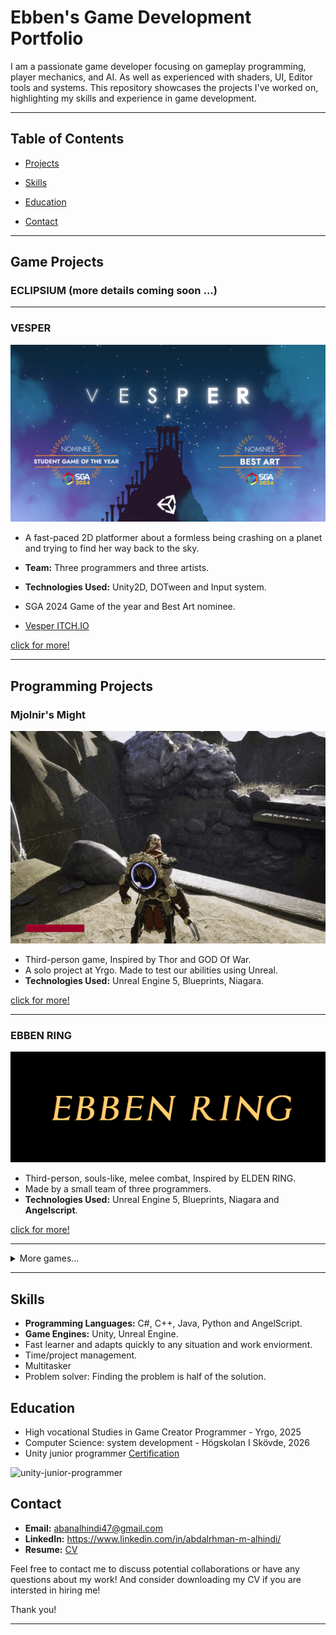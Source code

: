 
# Ebben's Game Development Portfolio

I am a passionate game developer focusing on gameplay programming, player mechanics, and AI. As well as experienced with shaders, UI, Editor tools and systems.
This repository showcases the projects I've worked on, highlighting my skills and experience in game development.

---

## Table of Contents
- [Projects](#Projects)

- [Skills](#Skills)

- [Education](#Education)

- [Contact](#Contact)

---

## Game Projects

### ECLIPSIUM (more details coming soon ...)

---

### VESPER

![Thumbnail](/Sources/Vesper/Images/vesper_thumb_16_9.png)


- A fast-paced 2D platformer about a formless being crashing on a planet and trying to find her way back to the sky.
- **Team:** Three programmers and three artists.
- **Technologies Used:** Unity2D, DOTween and Input system.
- SGA 2024 Game of the year and Best Art nominee. 

- [Vesper ITCH.IO](https://yrgo-game-creator.itch.io/vesper)
  
[click for more!](https://github.com/Samurai-Ebben/Portflio/tree/main/Sources/Vesper)


---

## Programming Projects

### Mjolnir's Might
  ![](/Sources/MjolnirsMight/Images/Trhowingrecalling-ezgif.com-optimize.gif)

-  Third-person game, Inspired by Thor and GOD Of War.
-  A solo project at Yrgo. Made to test our abilities using Unreal.
-  **Technologies Used:** Unreal Engine 5, Blueprints, Niagara.

[click for more!](https://github.com/Samurai-Ebben/Portflio/tree/main/Sources/MjolnirsMight)

---

### EBBEN RING
  ![](/Sources/Ebben-Ring/Images/TitleScreen2.png)

-  Third-person, souls-like, melee combat, Inspired by ELDEN RING.
-  Made by a small team of three programmers. 
-  **Technologies Used:** Unreal Engine 5, Blueprints, Niagara and **Angelscript**.

[click for more!](https://github.com/Samurai-Ebben/Portflio/tree/main/Sources/Ebben-Ring)

---
<details><Summary>More games...</Summary>
  
### Hell Racer
![](/Sources/HellRacer/Images/Thumbnail.png)

-  Kart racing game, Inspired by Mario Kart.
-  **Technologies Used:** Unreal Engine 5, C++ and its libraries.
-  A group assignment in Yrgo. Made to try out C++ alone.

[click for more!](https://github.com/Samurai-Ebben/Portflio/tree/main/Sources/HellRacer)

---
### DEEPRESSURE VR
  ![](/Sources/DEEPRESSURE/Images/Thumbnail.png)
  
-  Virtual reality game, Inspired by Iron lung.
-  A programming project at Yrgo.
-  **Technologies Used:** Unity 3D, C#, Shader Graphs, Meta vr.

[Click for more!](https://github.com/Samurai-Ebben/Portflio/tree/Sources/DEEPRESSURE)

---

### Kat-boom
![Thumbnail_katboom](/Sources/Kat-boom/Images/splashart.png)

- A small project made in 4 days. A cat ghost looking for its yarnball to rest in peace.
- My role in this project is Lead Programmer responsible for the player mechanics and gameplay.
- **Technologies Used:** Unity and Lootlocker database.
- [Katboom On Itch.IO](https://ebben.itch.io/katboom)

[click for more!](https://github.com/Samurai-Ebben/Portflio/tree/main/Sources/Kat-boom)

---
### A-B-C (Auto-Battling-Cards)

![](/Sources/ABC/Images/GamePlay3.gif)

-  A simple mobile online auto battle, card game with a twist.
-  A solo assignment in Yrgo. Made to test our abilities using database.
-  **Technologies Used:** Unity, DOTween, Firebase, Shader graph system.


[click for more!](https://github.com/Samurai-Ebben/Portflio/tree/main/Sources/ABC)
</details>


--- 

## Skills

- **Programming Languages:** C#, C++, Java, Python and AngelScript.
- **Game Engines:** Unity, Unreal Engine.
- Fast learner and adapts quickly to any situation and work enviorment.
- Time/project management.
- Multitasker
- Problem solver: Finding the problem is half of the solution.


## Education

- High vocational Studies in Game Creator Programmer - Yrgo, 2025
- Computer Science: system development - Högskolan I Skövde, 2026
- Unity junior programmer [Certification](https://www.credly.com/badges/b8378b37-06ee-4570-a708-e0825a83b21f/public_url)

![unity-junior-programmer](https://github.com/Samurai-Ebben/Portfolio/assets/71189461/335d9e9c-2a31-40c2-b707-aedfcae258bc)

## Contact

- **Email:** abanalhindi47@gmail.com
- **LinkedIn:** https://www.linkedin.com/in/abdalrhman-m-alhindi/
- **Resume:** <a href="/Sources/24GameDevCv.pdf" download> CV </a>

Feel free to contact me to discuss potential collaborations or have any questions about my work! 
And consider downloading my CV if you are intersted in hiring me!

Thank you!

---
